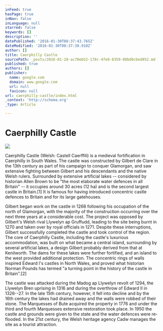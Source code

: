 ```yaml
---
inFeed: true
hasPage: true
inNav: false
inLanguage: null
starred: false
keywords: []
description: ''
datePublished: '2016-01-30T08:37:43.765Z'
dateModified: '2016-01-30T08:37:38.910Z'
author: []
title: Caerphilly Castle
sourcePath: _posts/2016-01-28-ac70eb52-178c-4fe0-8359-88bd8cbed852.md
published: true
authors: []
publisher:
  name: google.com
  domain: www.google.com
  url: null
  favicon: null
url: caerphilly-castle/index.html
_context: 'http://schema.org'
_type: Article

---
```

# Caerphilly Castle
![](https://the-grid-user-content.s3-us-west-2.amazonaws.com/082f9be5-8673-492b-b861-9877d1254fa7.jpg)

Caerphilly Castle (Welsh: Castell Caerffili) is a medieval
fortification in Caerphilly in South Wales. The castle was constructed by
Gilbert de Clare in the 13th century as part of his campaign to conquer
Glamorgan, and saw extensive fighting between Gilbert and his descendants and
the native Welsh rulers. Surrounded by extensive artificial lakes -- considered
by historian Allen Brown to be "the most elaborate water defences in all
Britain" -- it occupies around 30 acres (12 ha) and is the second largest
castle in Britain.\[1\] It is famous for having introduced concentric castle
defences to Britain and for its large gatehouses.

Gilbert began work on the castle in 1268 following his
occupation of the north of Glamorgan, with the majority of the construction
occurring over the next three years at a considerable cost. The project was
opposed by Gilbert's Welsh rival Llywelyn ap Gruffudd, leading to the site
being burnt in 1270 and taken over by royal officials in 1271\. Despite these
interruptions, Gilbert successfully completed the castle and took control of
the region. The core of Caerphilly Castle, including the castle's luxurious
accommodation, was built on what became a central island, surrounding by
several artificial lakes, a design Gilbert probably derived from that at
Kenilworth. The dams for these lakes were further fortified, and an island to
the west provided additional protection. The concentric rings of walls inspired
Edward I's castles in North Wales, and proved what historian Norman Pounds has
termed "a turning point in the history of the castle in Britain".\[2\]

The castle was attacked during the Madog ap Llywelyn revolt
of 1294, the Llywelyn Bren uprising in 1316 and during the overthrow of Edward
II in 1326--27\. In the late 15th century, however, it fell into decline and by
the 16th century the lakes had drained away and the walls were robbed of their
stone. The Marquesses of Bute acquired the property in 1776 and under the third
and fourth Marquesses extensive restoration took place. In 1950 the castle and
grounds were given to the state and the water defences were re-flooded. In the
21st century, the Welsh heritage agency Cadw manages the site as a tourist
attraction.